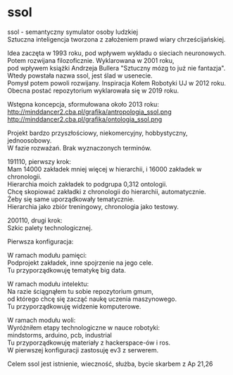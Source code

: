 # ssol  
ssol - semantyczny symulator osoby ludzkiej   
Sztuczna inteligencja tworzona z założeniem prawd wiary chrześcijańskiej.   

Idea zaczęta w 1993 roku, pod wpływem wykładu o sieciach neuronowych.   
Potem rozwijana filozoficznie. Wyklarowana w 2001 roku,    
pod wpływem książki Andrzeja Bullera "Sztuczny mózg to już nie fantazja".   
Wtedy powstała nazwa ssol, jest ślad w usenecie.  
Pomysł potem powoli rozwijany. Inspiracja Kołem Robotyki UJ w 2012 roku.     
Obecna postać repozytorium wyklarowała się w 2019 roku.   

Wstępna koncepcja, sformułowana około 2013 roku:  
http://minddancer2.cba.pl/grafika/antropologia_ssol.png  
http://minddancer2.cba.pl/grafika/ontologia_ssol.png    

Projekt bardzo przyszłościowy, niekomercyjny, hobbystyczny, jednoosobowy.    
W fazie rozważań. Brak wyznaczonych terminów.  

191110, pierwszy krok:  
Mam 14000 zakładek mniej więcej w hierarchii, i 16000 zakładek w chronologii.    
Hierarchia moich zakładek to podgrupa 0,312 ontologii.  
Chcę skopiować zakładki z chronologii do hierarchii, automatycznie.     
Żeby się same uporządkowały tematycznie.   
Hierarchia jako zbiór treningowy, chronologia jako testowy.  

200110, drugi krok:  
Szkic palety technologicznej.   

Pierwsza konfiguracja:    

W ramach modułu pamięci:  
Podprojekt zakładek, inne spojrzenie na jego cele.  
Tu przyporządkowuję tematykę big data.  

W ramach modułu intelektu:    
Na razie ściągnąłem tu sobie repozytorium gmum,     
od którego chcę się zacząć naukę uczenia maszynowego.    
Tu przyporządkowuję widzenie komputerowe.  

W ramach modułu woli:  
Wyróżniłem etapy technologiczne w nauce robotyki:   
mindstorms, arduino, pcb, industrial   
Tu przyporządkowuję materiały z hackerspace-ów i ros.   
W pierwszej konfiguracji zastosuję ev3 z serwerem.   

Celem ssol jest istnienie, wieczność, służba, bycie skarbem z Ap 21,26  
